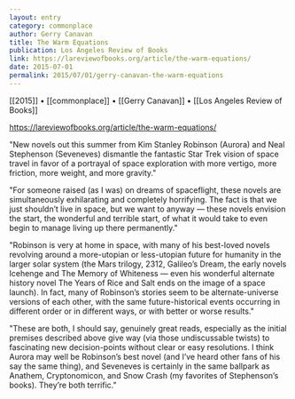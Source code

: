 ```yaml
---
layout: entry
category: commonplace
author: Gerry Canavan
title: The Warm Equations
publication: Los Angeles Review of Books
link: https://lareviewofbooks.org/article/the-warm-equations/
date: 2015-07-01
permalink: 2015/07/01/gerry-canavan-the-warm-equations
---
```


[[2015]] • [[commonplace]] • [[Gerry Canavan]] • [[Los Angeles Review of Books]]

https://lareviewofbooks.org/article/the-warm-equations/

"New novels out this summer from Kim Stanley Robinson (Aurora) and Neal Stephenson (Seveneves) dismantle the fantastic Star Trek vision of space travel in favor of a portrayal of space exploration with more vertigo, more friction, more weight, and more gravity."

"For someone raised (as I was) on dreams of spaceflight, these novels are simultaneously exhilarating and completely horrifying. The fact is that we just shouldn’t live in space, but we want to anyway — these novels envision the start, the wonderful and terrible start, of what it would take to even begin to manage living up there permanently."
 
"Robinson is very at home in space, with many of his best-loved novels revolving around a more-utopian or less-utopian future for humanity in the larger solar system (the Mars trilogy, 2312, Galileo’s Dream, the early novels Icehenge and The Memory of Whiteness — even his wonderful alternate history novel The Years of Rice and Salt ends on the image of a space launch). In fact, many of Robinson’s stories seem to be alternate-universe versions of each other, with the same future-historical events occurring in different order or in different ways, or with better or worse results."

"These are both, I should say, genuinely great reads, especially as the initial premises described above give way (via those undiscussable twists) to fascinating new decision-points without clear or easy resolutions. I think Aurora may well be Robinson’s best novel (and I’ve heard other fans of his say the same thing), and Seveneves is certainly in the same ballpark as Anathem, Cryptonomicon, and Snow Crash (my favorites of Stephenson’s books). They’re both terrific."
